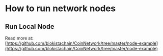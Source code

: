 # How to run network nodes

## Run Local Node

Read more at: [https://github.com/blokistachain/CoinNetwork/tree/master/node-example](https://github.com/blokistachain/CoinNetwork/tree/master/node-example)